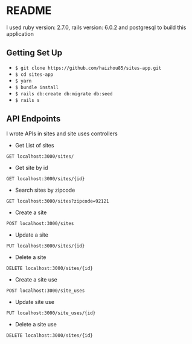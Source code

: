 # README

I used ruby version: 2.7.0, rails version: 6.0.2 and postgresql to build this application

## Getting Set Up

- `$ git clone https://github.com/haizhou85/sites-app.git`
- `$ cd sites-app`
- `$ yarn`
- `$ bundle install`
- `$ rails db:create db:migrate db:seed`
- `$ rails s`

## API Endpoints

I wrote APIs in sites and site uses controllers

- Get List of sites

`GET localhost:3000/sites/`

- Get site by id

`GET localhost:3000/sites/{id}`

- Search sites by zipcode

`GET localhost:3000/sites?zipcode=92121`

- Create a site

`POST localhost:3000/sites`

- Update a site

`PUT localhost:3000/sites/{id}`

- Delete a site

`DELETE localhost:3000/sites/{id}`

- Create a site use

`POST localhost:3000/site_uses`

- Update site use

`PUT localhost:3000/site_uses/{id}`

- Delete a site use

`DELETE localhost:3000/sites/{id}`
